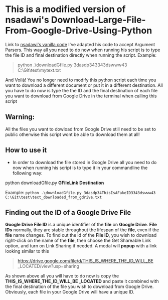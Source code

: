 # This is a modified version of nsadawi's Download-Large-File-From-Google-Drive-Using-Python

Link to  [nsadawi's vanilla code](https://github.com/nsadawi/Download-Large-File-From-Google-Drive-Using-Python)
I've adapted his code to accept Argument Parsers. This way all you need to do now when running his script is to type the file ID and final destination directly when running the script.
Example:
> python .\downloadGfile.py 3dasdp343343dswww43 C:\Git\test\mytext.txt

And Voilà! You no longer need to modify this python script each time you want to download a different document or put it in a different destination. All you have to do now is type the the ID and the final destination of each file you want to download from Google Drive in the terminal when calling this script

## Warning: 
All the files you want to dowload from Google Drive still need to be set to public otherwise this script wont be able to download them at all!

## How to use it

- In order to download the file stored in Google Drive all you need to do now when running his script is to type it in your commandline the following way: 

python  downloadGfile.py **GFileLink** **Destination**

Example:
 `python .\downloadGfile.py 3dasdp34ThisIsAFakeID3343dswww43 C:\Git\test\text_downloaded_from_gdrive.txt`

## Finding out the ID of a Google Drive File

**Google Drive File ID** is a unique identifier of the **file** on **Google Drive**. **File IDs** normally, they are stable throughout the lifespan of the **file**, even if the **file** name changes. To find out the id of the **File ID**, you wish to download  right-click on the name of the **file**, then choose the Get Shareable Link option, and turn on Link Sharing if needed. A modal will **popup** with a link looking similar to this
> https://drive.google.com/file/d/THIS_IS_WHERE_THE_ID_WILL_BE _LOCATED/view?usp=sharing

As shown above all you will have to do now is copy the **THIS_IS_WHERE_THE_ID_WILL_BE _LOCATED** and paste it combined with the final destination of the file you wish to download from Google Drive. Obviously, each file in your Google Drive will have a unique ID.
